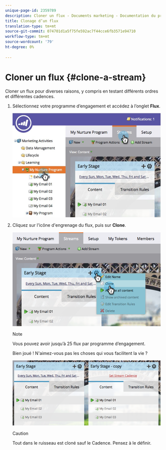 ```yaml
---
unique-page-id: 2359789
description: Cloner un flux - Documents marketing - Documentation du produit
title: Clonage d’un flux
translation-type: tm+mt
source-git-commit: 074701d1a5f75fe592ac7f44cce6fb3571e94710
workflow-type: tm+mt
source-wordcount: '79'
ht-degree: 0%

---
```



# Cloner un flux {#clone-a-stream}

Cloner un flux pour diverses raisons, y compris en testant différents ordres et différentes cadences.

1. Sélectionnez votre programme d’engagement et accédez à l’onglet **Flux**.

   ![](assets/cloneasteam.jpg)

1. Cliquez sur l&#39;icône d&#39;engrenage du flux, puis sur **Clone**.

   ![](assets/image2014-9-15-17-3a0-3a23.png)

   >[!NOTE]
   >
   >Vous pouvez avoir jusqu’à 25 flux par programme d’engagement.

   Bien joué ! N&#39;aimez-vous pas les choses qui vous facilitent la vie ?

   ![](assets/image2014-9-15-17-3a1-3a20.png)

   >[!CAUTION]
   >
   >Tout dans le ruisseau est cloné sauf le Cadence. Pensez à le définir.

